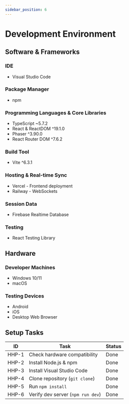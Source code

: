 ```yaml
---
sidebar_position: 6
---
```


# Development Environment

## Software & Frameworks

### IDE
 * Visual Studio Code

### Package Manager
 * npm

### Programming Languages & Core Libraries
 * TypeScript ~5.7.2
 * React & ReactDOM ^19.1.0
 * Phaser ^3.90.0
 * React Router DOM ^7.6.2

### Build Tool
 * Vite ^6.3.1

### Hosting & Real-time Sync
 * Vercel - Frontend deployment
 * Railway - WebSockets

### Session Data
 * Firebase Realtime Database

### Testing
 * React Testing Library


## Hardware

### Developer Machines
 * Windows 10/11
 * macOS

### Testing Devices
 * Android
 * iOS
 * Desktop Web Browser
 
## Setup Tasks

| ID     | Task                                 | Status      |
|--------|--------------------------------------|-------------|
| HHP-1  | Check hardware compatibility         | Done        |
| HHP-2  | Install Node.js & npm                | Done        |
| HHP-3  | Install Visual Studio Code           | Done        |
| HHP-4  | Clone repository (`git clone`)       | Done        |
| HHP-5  | Run `npm install`                    | Done        |
| HHP-6  | Verify dev server (`npm run dev`)    | Done        |
